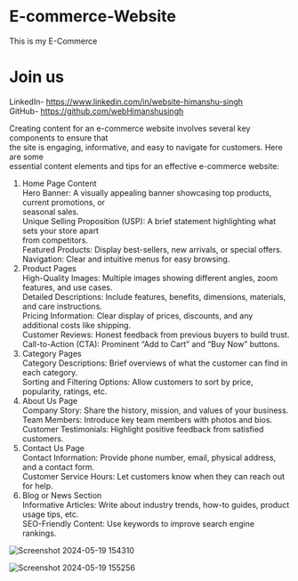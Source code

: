 # E-commerce-Website
This is my E-Commerce<br>

<h1>Join us</h1>

LinkedIn- https://www.linkedin.com/in/website-himanshu-singh<br>
GitHub- https://github.com/webHimanshusingh<br>


Creating content for an e-commerce website involves several key components to ensure that<br>
the site is engaging, informative, and easy to navigate for customers. Here are some <br>
essential content elements and tips for an effective e-commerce website:<br>

1. Home Page Content<br>
Hero Banner: A visually appealing banner showcasing top products, current promotions, or<br> seasonal sales.<br>
Unique Selling Proposition (USP): A brief statement highlighting what sets your store apart<br>
from competitors.<br>
Featured Products: Display best-sellers, new arrivals, or special offers.<br>
Navigation: Clear and intuitive menus for easy browsing.<br>
2. Product Pages<br>
High-Quality Images: Multiple images showing different angles, zoom features, and use cases.<br>
Detailed Descriptions: Include features, benefits, dimensions, materials, and care instructions.<br>
Pricing Information: Clear display of prices, discounts, and any additional costs like shipping.<br>
Customer Reviews: Honest feedback from previous buyers to build trust.<br>
Call-to-Action (CTA): Prominent “Add to Cart” and “Buy Now” buttons.<br>
3. Category Pages<br>
Category Descriptions: Brief overviews of what the customer can find in each category.<br>
Sorting and Filtering Options: Allow customers to sort by price, popularity, ratings, etc.<br>
4. About Us Page<br>
Company Story: Share the history, mission, and values of your business.<br>
Team Members: Introduce key team members with photos and bios.<br>
Customer Testimonials: Highlight positive feedback from satisfied customers.<br>
5. Contact Us Page<br>
Contact Information: Provide phone number, email, physical address, and a contact form.<br>
Customer Service Hours: Let customers know when they can reach out for help.<br>
6. Blog or News Section<br>
Informative Articles: Write about industry trends, how-to guides, product usage tips, etc.<br>
SEO-Friendly Content: Use keywords to improve search engine rankings.<br>


![Screenshot 2024-05-19 154310](https://github.com/webHimanshusingh/E-commerce-Website/assets/170223793/b1ced227-ad58-419b-9473-e6a08dd129d6)


![Screenshot 2024-05-19 155256](https://github.com/webHimanshusingh/E-commerce-Website/assets/170223793/93a1f723-61d1-43b5-b644-ce5ff0094ad0)
